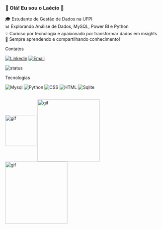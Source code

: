 

### 👋 Olá! Eu sou o Laécio 🚀  

🎓 Estudante de Gestão de Dados na UFPI  
📊 Explorando Análise de Dados, MySQL, Power BI e Python  
💡 Curioso por tecnologia e apaixonado por transformar dados em insights  
📌 Sempre aprendendo e compartilhando conhecimento!  




 Contatos

[![Linkedin](https://img.shields.io/badge/LinkedIn-0077B5?style=for-the-badge&logo=linkedin&logoColor=white)](https://www.linkedin.com/in/la%C3%A9cio-monteiro-b72447353/)
[![Email](https://img.shields.io/badge/Gmail-D14836?style=for-the-badge&logo=gmail&logoColor=whitee)](mailto:laeciomonteiro275@gmail.com)

![status](https://github-readme-stats.vercel.app/api?username=Laecio212&theme=blue-green)

Tecnologias


![Mysql](    https://img.shields.io/badge/MySQL-00000F?style=for-the-badge&logo=mysql&logoColor=white)
![Python](https://img.shields.io/badge/Python-14354C?style=for-the-badge&logo=python&logoColor=white)
![CSS](https://img.shields.io/badge/CSS-239120?&style=for-the-badge&logo=css3&logoColor=white)
![HTML](https://img.shields.io/badge/HTML-239120?style=for-the-badge&logo=html5&logoColor=white )
![Sqlite](https://img.shields.io/badge/SQLite-07405E?style=for-the-badge&logo=sqlite&logoColor=white )



<div style="display: inline_block"> <br/>
<img width ="100" align="center" alt="gif" src="https://media4.giphy.com/media/v1.Y2lkPTc5MGI3NjExaHp3NnM4eXYzY21hOG5rZnQ5cG5mdXYza3F0bWZjMWJjcmZ0Ym91YiZlcD12MV9pbnRlcm5hbF9naWZfYnlfaWQmY3Q9Zw/HscDLzkO8EOTmgkhQP/giphy.gif"> 
<img width ="200" align="center" alt="gif" src="https://media0.giphy.com/media/v1.Y2lkPTc5MGI3NjExdjc4bmc2bmRxczE3bm95emdqMTFxNHZsMjV5Mno0NjMyMHc3N3o3ciZlcD12MV9pbnRlcm5hbF9naWZfYnlfaWQmY3Q9Zw/iIqmM5tTjmpOB9mpbn/giphy.gif"> 
 <img width ="200" align="center" alt="gif" src="https://media4.giphy.com/media/v1.Y2lkPTc5MGI3NjExYmV3YmIzeHRqczIzYmtvdm1rcWJvcWR4NXJkNW80dXp4NXE0cXR3bSZlcD12MV9pbnRlcm5hbF9naWZfYnlfaWQmY3Q9Zw/wKWxuUOcp9fdvckBty/giphy.gif">  
</div> <br/>


